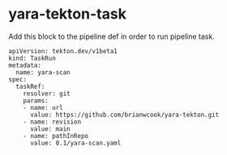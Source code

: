 # yara-tekton-task

Add this block to the pipeline def in order to run pipeline task.

```
apiVersion: tekton.dev/v1beta1
kind: TaskRun
metadata:
  name: yara-scan
spec:
  taskRef:
    resolver: git
    params:
    - name: url
      value: https://github.com/brianwcook/yara-tekton.git
    - name: revision
      value: main
    - name: pathInRepo
      value: 0.1/yara-scan.yaml
